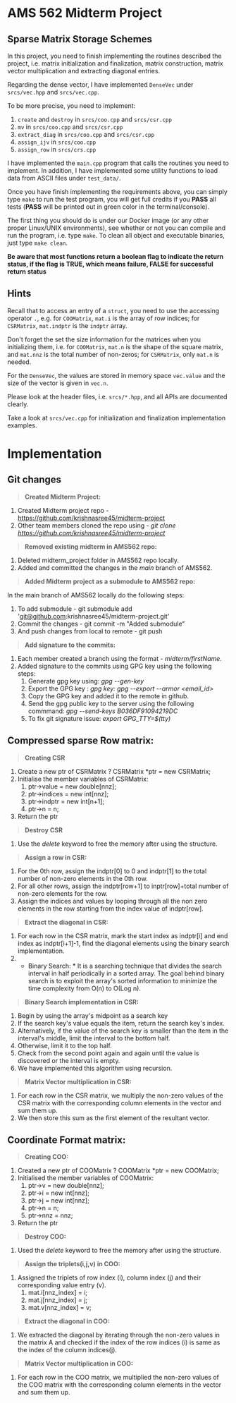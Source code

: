 # AMS 562 Midterm Project #
## Sparse Matrix Storage Schemes ##

In this project, you need to finish implementing the routines described
the project, i.e. matrix initialization and finalization, matrix construction,
matrix vector multiplication and extracting diagonal entries.

Regarding the dense vector, I have implemented `DenseVec` under `srcs/vec.hpp`
and `srcs/vec.cpp`.

To be more precise, you need to implement:

1. `create` and `destroy` in `srcs/coo.cpp` and `srcs/csr.cpp`
2. `mv` in `srcs/coo.cpp` and `srcs/csr.cpp`
3. `extract_diag` in `srcs/coo.cpp` and `srcs/csr.cpp`
4. `assign_ijv` in `srcs/coo.cpp`
5. `assign_row` in `srcs/crs.cpp`

I have implemented the `main.cpp` program that calls the routines you need to
implement. In addition, I have implemented some utility functions to load
data from ASCII files under `test_data/`.

Once you have finish implementing the requirements above, you can simply
type `make` to run the test program, you will get full credits if you **PASS**
all tests (**PASS** will be printed out in green color in the terminal/console).

The first thing you should do is under our Docker image (or any other proper
Linux/UNIX environments), see whether or not you can compile and run the
program, i.e. type `make`. To clean all object and executable binaries, just
type `make clean`.

**Be aware that most functions return a boolean flag to indicate the return
status, if the flag is TRUE, which means failure, FALSE for successful
return status**

## Hints ##

Recall that to access an entry of a `struct`, you need to use the accessing
operator `.`, e.g. for `COOMatrix`, `mat.i` is the array of row indices;
for `CSRMatrix`, `mat.indptr` is the `indptr` array.

Don't forget the set the size information for the matrices when you
initializing them, i.e. for `COOMatrix`, `mat.n` is the shape of the square
matrix, and `mat.nnz` is the total number of non-zeros; for `CSRMatrix`,
only `mat.n` is needed.

For the `DenseVec`, the values are stored in memory space `vec.value` and the
size of the vector is given in `vec.n`.

Please look at the header files, i.e. `srcs/*.hpp`, and all APIs are documented
clearly.

Take a look at `srcs/vec.cpp` for initialization and finalization
implementation examples.


# Implementation #
## Git changes ##
> **Created Midterm Project:**
1. Created Midterm project repo - https://github.com/krishnasree45/midterm-project
2. Other team members cloned the repo using - _git clone https://github.com/krishnasree45/midterm-project_

>**Removed existing midterm in AMS562 repo:**
1. Deleted midterm_project folder in AMS562 repo locally. 
2. Added and committed the changes in the _main_ branch of AMS562.

>**Added Midterm project as a submodule to AMS562 repo:**

In the main branch of AMS562 locally do the following steps:
  1. To add submodule - git submodule add 'git@github.com:krishnasree45/midterm-project.git'
  2. Commit the changes - git commit -m "Added submodule"
  3. And push changes from local to remote - git push 

>**Add signature to the commits:**
1. Each member created a branch using the format - _midterm/firstName_. 
2. Added signature to the commits using GPG key using the following steps:
    1. Generate gpg key using: _gpg --gen-key_
    2. Export the GPG key : _gpg key: gpg --export --armor <email_id>_
    3. Copy the GPG key and added it to the remote in github.
    4. Send the gpg public key to the server using the following commmand: _gpg --send-keys B036DF91094219DC_
    5. To fix git signature issue: _export GPG_TTY=$(tty)_
    
 ## Compressed sparse Row matrix: ##
 
 >**Creating CSR**
 1. Create a new ptr of CSRMatrix ? CSRMatrix *ptr = new CSRMatrix;
 2. Initialise the member variables of CSRMatrix:
       1. ptr->value = new double[nnz];
       2. ptr->indices = new int[nnz];
       3. ptr->indptr = new int[n+1];
       4. ptr->n = n;
 3. Return the ptr
 
 >**Destroy CSR**
 1. Use the _delete_ keyword to free the memory after using the structure.
 
 >**Assign a row in CSR:**
 1. For the 0th row, assign the indptr[0] to 0 and indptr[1] to the total number of non-zero elements in the 0th row.
2. For all other rows, assign the indptr[row+1] to inptr[row]+total number of non-zero elements for the row.
3. Assign the indices and values by looping through all the non zero elements in the row starting from the index value of indptr[row].

>**Extract the diagonal in CSR:**
1. For each row in the CSR matrix, mark the start index as indptr[i] and end index as indptr[i+1]-1, find the diagonal elements using the binary search implementation.
2. * Binary Search: * It is a searching technique that divides the search interval in half periodically in a sorted array. The goal behind binary search is to exploit the array's sorted information to minimize the time complexity from O(n) to O(Log n).

>**Binary Search implementation in CSR:**
1.	Begin by using the array's midpoint as a search key
2.	If the search key's value equals the item, return the search key's index.
3.	Alternatively, if the value of the search key is smaller than the item in the interval's middle, limit the interval to the bottom half.
4.	Otherwise, limit it to the top half.
5.	Check from the second point again and again until the value is discovered or the interval is empty.
6.	We have implemented this algorithm using recursion.

>**Matrix Vector multiplication in CSR:**
1.	For each row in the CSR matrix, we multiply the non-zero values of the CSR matrix with the corresponding column elements in the vector and sum them up.
2.	We then store this sum as the first element of the resultant vector. 


## Coordinate Format matrix: ##

>**Creating COO:**
1.	Created a new ptr of COOMatrix ? COOMatrix *ptr = new COOMatrix;
2.	Initialised the member variables of COOMatrix:
    1. ptr->v = new double[nnz];  
    2. ptr->i = new int[nnz];
	3. ptr->j = new int[nnz];
	4. ptr->n = n;
	5. ptr->nnz = nnz;
3. Return the ptr

>**Destroy COO:**
1. Used the _delete_ keyword to free the memory after using the structure.

>**Assign the triplets(i,j,v) in COO:**
1.	Assigned the triplets of row index (i), column index (j) and their corresponding value entry (v).
    1. mat.i[nnz_index] = i;  
    2. mat.j[nnz_index] = j;
    3. mat.v[nnz_index] = v;
    
>**Extract the diagonal in COO:**
1. We extracted the diagonal by iterating through the non-zero values in the matrix A and checked if the index of the row indices (i) is same as the index of the column indices(j).

>**Matrix Vector multiplication in COO:**
1. For each row in the COO matrix, we multiplied the non-zero values of the COO matrix with the corresponding column elements in the vector and sum them up.
